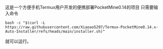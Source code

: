 这是一个方便手机Termux用户开发的便携部署PocketMine0.14的项目
只需要输入命令
```
bash -c "$(curl -L https://raw.githubusercontent.com/Xiaoao5297/Termux-PocketMine0.14.x-Auto-Installer/refs/heads/main/installer.sh)"
```
就可以运行。
